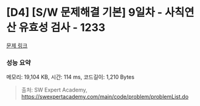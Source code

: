 # [D4] [S/W 문제해결 기본] 9일차 - 사칙연산 유효성 검사 - 1233 

[문제 링크](https://swexpertacademy.com/main/code/problem/problemDetail.do?contestProbId=AV141176AIwCFAYD) 

### 성능 요약

메모리: 19,104 KB, 시간: 114 ms, 코드길이: 1,210 Bytes



> 출처: SW Expert Academy, https://swexpertacademy.com/main/code/problem/problemList.do